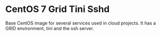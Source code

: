 # CentOS 7 Grid Tini Sshd

Base CentOS image for several services used in cloud projects. It has a GRID environment, tini and the ssh server.
